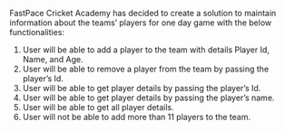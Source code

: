 FastPace Cricket Academy has decided to create a solution to maintain information about the teams’ players for one day game with the below functionalities:

1. User will be able to add a player to the team with details Player Id, Name, and Age.
2. User will be able to remove a player from the team by passing the player’s Id.
3. User will be able to get player details by passing the player’s Id.
4. User will be able to get player details by passing the player’s name.
5. User will be able to get all player details.
6. User will not be able to add more than 11 players to the team.